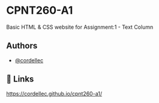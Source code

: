 
# CPNT260-A1

Basic HTML & CSS website for Assignment:1 - Text Column



## Authors

- [@cordellec](https://www.linkedin.com/in/cordelle-joseph/)


## 🔗 Links
https://cordellec.github.io/cpnt260-a1/

